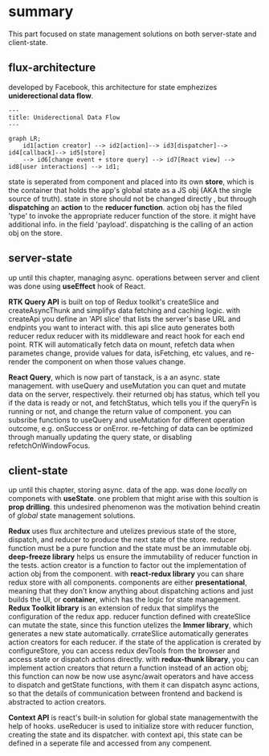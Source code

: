 # summary

This part focused on state management solutions on both server-state and client-state.

## flux-architecture

developed by Facebook, this architecture for state emphezizes **uniderectional data flow**.

```mermaid
---
title: Uniderectional Data Flow
---

graph LR;
    id1[action creator] --> id2[action]--> id3[dispatcher]--> id4[callback]--> id5[store]
    --> id6[change event + store query] --> id7[React view] --> id8[user interactions] --> id1;

```

state is seperated from component and placed into its own **store**, which is the container that holds the app's global state as a JS obj (AKA the single source of truth). state in store should not be changed directly , but through **dispatching** an **action** to the **reducer function**. action obj has the filed 'type' to invoke the appropriate reducer function of the store. it might have additional info. in the field 'payload'. dispatching is the calling of an action obj on the store.

## server-state

up until this chapter, managing async. operations between server and client was done using **useEffect** hook of React.

**RTK Query API** is built on top of Redux toolkit's createSlice and createAsyncThunk and simplifys data fetching and caching logic. with createApi you define an 'API slice' that lists the server's base URL and endpints you want to interact with. this api slice auto generates both reducer redux reducer with its middleware and react hook for each end point. RTK will automatically fetch data on mount, refetch data when parametes change, provide values for data, isFetching, etc values, and re-render the component on when those values change.

**React Query**, which is now part of tanstack, is a an async. state management. with useQuery and useMutation you can quet and mutate data on the server, respectively. their returned obj has status, which tell you if the data is ready or not, and fetchStatus, which tells you if the queryFn is running or not, and change the return value of component. you can subsribe functions to useQuery and useMutation for different operation outcome, e.g. onSuccess or onError. re-fetching of data can be optimized through manually updating the query state, or disabling refetchOnWindowFocus.

## client-state

up until this chapter, storing async. data of the app. was done *locally* on componets with **useState**. one problem that might arise with this soultion is **prop drilling**. this undesired phenomenon was the motivation behind creatin of *global* state management solutions.

**Redux** uses flux architecture and utelizes previous state of the store, dispatch, and reducer to produce the next state of the store. reducer function must be a pure function and the state must be an immutable obj. **deep-freeze library** helps us ensure the immutability of reducer function in the tests. action creator is a function to factor out the implementation of action obj from the component. with **react-redux library** you can share redux store with all components. components are either **presentational**, meaning that they don't know anything about dispatching actions and just builds the UI, or **container**, which has the logic for state management. **Redux Toolkit library** is an extension of redux that simplifys the configuration of the redux app. reducer function defined with createSlice can mutate the state, since this function utelizes the **Immer library**, which generates a new state automatically. crrateSlice automatically generates action creators for each reducer. if the state of the application is crerated by configureStore, you can access redux devTools from the browser and access state or dispatch actions directly. with **redux-thunk library**, you can implement action creators that return a function instead of an action obj; this function can now be now use async/await operators and have access to dispatch and getState functions, with them it can dispatch async actions, so that the details of communication between frontend and backend is abstracted to action creators.

**Context API** is react's built-in solution for global state managementwith the help of hooks. useReducer is used to initialize store with reducer function, creating the state and its dispatcher. with context api, this state can be defined in a seperate file and accessed from any compenent.
